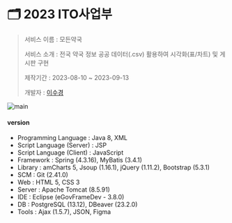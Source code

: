 # 🗂️ 2023 ITO사업부

> 서비스 이름 : 모든약국
> 
> 서비스 소개 : 전국 약국 정보 공공 데이터(.csv) 활용하여 시각화(표/차트) 및 게시판 구현
> 
> 제작기간 : 2023-08-10 ~ 2023-09-13
> 
> 개발자 : [이수경](https://github.com/code-sum)


![main](https://github.com/code-sum/ITO_Dev/assets/106902415/54e0a139-934b-4619-9683-cad943615eec)




#### version

- Programming Language : Java 8, XML
- Script Language (Server) : JSP
- Script Language (Client) : JavaScript
- Framework : Spring (4.3.16), MyBatis (3.4.1)
- Library : amCharts 5, Jsoup (1.16.1), jQuery (1.11.2), Bootstrap (5.3.1)
- SCM : Git (2.41.0)
- Web : HTML 5, CSS 3
- Server : Apache Tomcat (8.5.91)
- IDE : Eclipse (eGovFrameDev - 3.8.0)
- DB : PostgreSQL (13.12), DBeaver (23.2.0)
- Tools : Ajax (1.5.7), JSON, Figma
